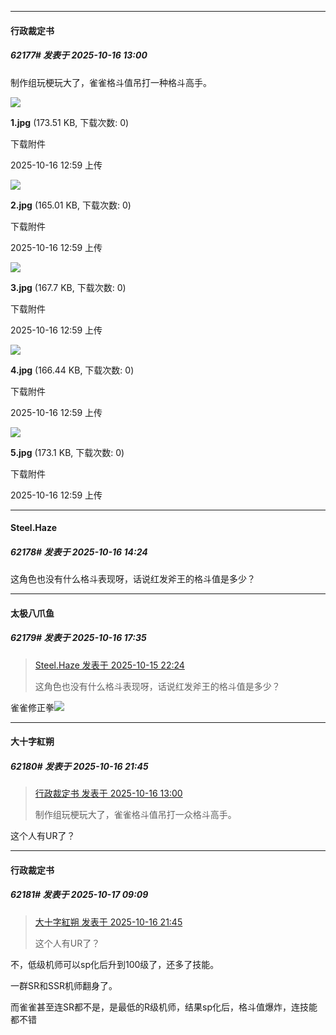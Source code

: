 ﻿
*****

####  行政裁定书  
##### 62177#       发表于 2025-10-16 13:00

制作组玩梗玩大了，雀雀格斗值吊打一种格斗高手。

<img src="https://img.stage1st.com/forum/202510/16/125957chdmtll3hpohaxmu.jpg" referrerpolicy="no-referrer">

<strong>1.jpg</strong> (173.51 KB, 下载次数: 0)

下载附件

2025-10-16 12:59 上传

<img src="https://img.stage1st.com/forum/202510/16/125957xx744aw7a398o77z.jpg" referrerpolicy="no-referrer">

<strong>2.jpg</strong> (165.01 KB, 下载次数: 0)

下载附件

2025-10-16 12:59 上传

<img src="https://img.stage1st.com/forum/202510/16/125957nxpxnu6o34jxxo08.jpg" referrerpolicy="no-referrer">

<strong>3.jpg</strong> (167.7 KB, 下载次数: 0)

下载附件

2025-10-16 12:59 上传

<img src="https://img.stage1st.com/forum/202510/16/125958nbfzuhfvz8hmcelw.jpg" referrerpolicy="no-referrer">

<strong>4.jpg</strong> (166.44 KB, 下载次数: 0)

下载附件

2025-10-16 12:59 上传

<img src="https://img.stage1st.com/forum/202510/16/125958qt5b6007ehk1ibai.jpg" referrerpolicy="no-referrer">

<strong>5.jpg</strong> (173.1 KB, 下载次数: 0)

下载附件

2025-10-16 12:59 上传


*****

####  Steel.Haze  
##### 62178#       发表于 2025-10-16 14:24

这角色也没有什么格斗表现呀，话说红发斧王的格斗值是多少？


*****

####  太极八爪鱼  
##### 62179#       发表于 2025-10-16 17:35

<blockquote><a href="httphttps://stage1st.com/2b/forum.php?mod=redirect&amp;goto=findpost&amp;pid=68579260&amp;ptid=2123779" target="_blank">Steel.Haze 发表于 2025-10-15 22:24</a>

这角色也没有什么格斗表现呀，话说红发斧王的格斗值是多少？</blockquote>
雀雀修正拳<img src="https://static.stage1st.com/image/smiley/face2017/044.png" referrerpolicy="no-referrer">


*****

####  大十字紅朔  
##### 62180#       发表于 2025-10-16 21:45

<blockquote><a href="httphttps://stage1st.com/2b/forum.php?mod=redirect&amp;goto=findpost&amp;pid=68578961&amp;ptid=2123779" target="_blank">行政裁定书 发表于 2025-10-16 13:00</a>

制作组玩梗玩大了，雀雀格斗值吊打一众格斗高手。</blockquote>
这个人有UR了？


*****

####  行政裁定书  
##### 62181#       发表于 2025-10-17 09:09

<blockquote><a href="httphttps://stage1st.com/2b/forum.php?mod=redirect&amp;goto=findpost&amp;pid=68581595&amp;ptid=2123779" target="_blank">大十字紅朔 发表于 2025-10-16 21:45</a>

这个人有UR了？</blockquote>
不，低级机师可以sp化后升到100级了，还多了技能。

一群SR和SSR机师翻身了。

而雀雀甚至连SR都不是，是最低的R级机师，结果sp化后，格斗值爆炸，连技能都不错

